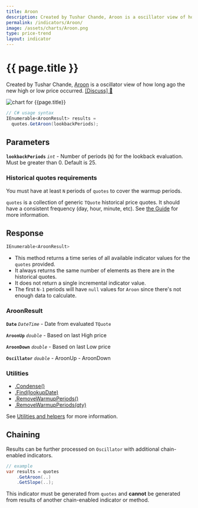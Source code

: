 ```yaml
---
title: Aroon
description: Created by Tushar Chande, Aroon is a oscillator view of how long ago the new high or low price occurred.
permalink: /indicators/Aroon/
image: /assets/charts/Aroon.png
type: price-trend
layout: indicator
---
```


# {{ page.title }}

Created by Tushar Chande, [Aroon](https://school.stockcharts.com/doku.php?id=technical_indicators:aroon) is a oscillator view of how long ago the new high or low price occurred.
[[Discuss] &#128172;](https://github.com/DaveSkender/Stock.Indicators/discussions/266 "Community discussion about this indicator")

![chart for {{page.title}}]({{page.image}})

```csharp
// C# usage syntax
IEnumerable<AroonResult> results =
  quotes.GetAroon(lookbackPeriods);
```

## Parameters

**`lookbackPeriods`** _`int`_ - Number of periods (`N`) for the lookback evaluation.  Must be greater than 0.  Default is 25.

### Historical quotes requirements

You must have at least `N` periods of `quotes` to cover the warmup periods.

`quotes` is a collection of generic `TQuote` historical price quotes.  It should have a consistent frequency (day, hour, minute, etc).  See [the Guide](pages/guide.md#historical-quotes) for more information.

## Response

```csharp
IEnumerable<AroonResult>
```

- This method returns a time series of all available indicator values for the `quotes` provided.
- It always returns the same number of elements as there are in the historical quotes.
- It does not return a single incremental indicator value.
- The first `N-1` periods will have `null` values for `Aroon` since there's not enough data to calculate.

### AroonResult

**`Date`** _`DateTime`_ - Date from evaluated `TQuote`

**`AroonUp`** _`double`_ - Based on last High price

**`AroonDown`** _`double`_ - Based on last Low price

**`Oscillator`** _`double`_ - AroonUp - AroonDown

### Utilities

- [.Condense()](pages/utilities.md#condense)
- [.Find(lookupDate)](pages/utilities.md#find-indicator-result-by-date)
- [.RemoveWarmupPeriods()](pages/utilities.md#remove-warmup-periods)
- [.RemoveWarmupPeriods(qty)](pages/utilities.md#remove-warmup-periods)

See [Utilities and helpers](pages/utilities.md#utilities-for-indicator-results) for more information.

## Chaining

Results can be further processed on `Oscillator` with additional chain-enabled indicators.

```csharp
// example
var results = quotes
    .GetAroon(..)
    .GetSlope(..);
```

This indicator must be generated from `quotes` and **cannot** be generated from results of another chain-enabled indicator or method.
